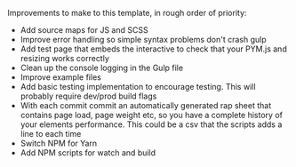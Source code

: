 Improvements to make to this template, in rough order of priority:
- Add source maps for JS and SCSS
- Improve error handling so simple syntax problems don't crash gulp
- Add test page that embeds the interactive to check that your PYM.js and resizing works correctly
- Clean up the console logging in the Gulp file
- Improve example files
- Add basic testing implementation to encourage testing. This will probably require dev/prod build flags
- With each commit commit an automatically generated rap sheet that contains page load, page weight etc, so you have a complete history of your elements performance. This could be a csv that the scripts adds a line to each time
- Switch NPM for Yarn
- Add NPM scripts for watch and build
